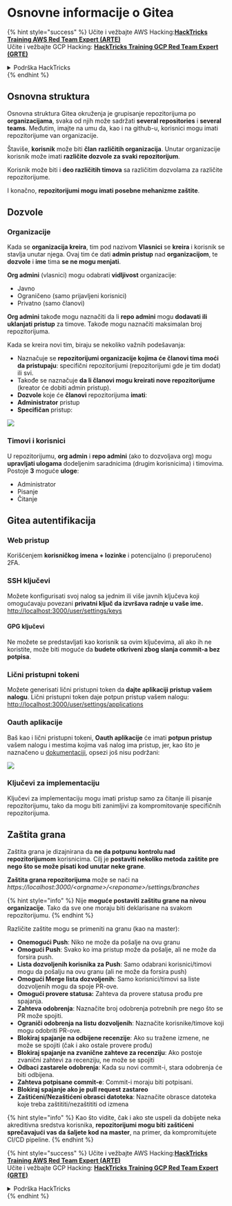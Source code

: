 # Osnovne informacije o Gitea

{% hint style="success" %}
Učite i vežbajte AWS Hacking:<img src="../../.gitbook/assets/image (1) (1) (1) (1).png" alt="" data-size="line">[**HackTricks Training AWS Red Team Expert (ARTE)**](https://training.hacktricks.xyz/courses/arte)<img src="../../.gitbook/assets/image (1) (1) (1) (1).png" alt="" data-size="line">\
Učite i vežbajte GCP Hacking: <img src="../../.gitbook/assets/image (2) (1).png" alt="" data-size="line">[**HackTricks Training GCP Red Team Expert (GRTE)**<img src="../../.gitbook/assets/image (2) (1).png" alt="" data-size="line">](https://training.hacktricks.xyz/courses/grte)

<details>

<summary>Podrška HackTricks</summary>

* Proverite [**planove pretplate**](https://github.com/sponsors/carlospolop)!
* **Pridružite se** 💬 [**Discord grupi**](https://discord.gg/hRep4RUj7f) ili [**telegram grupi**](https://t.me/peass) ili **pratite** nas na **Twitteru** 🐦 [**@hacktricks\_live**](https://twitter.com/hacktricks_live)**.**
* **Podelite hakerske trikove slanjem PR-ova na** [**HackTricks**](https://github.com/carlospolop/hacktricks) i [**HackTricks Cloud**](https://github.com/carlospolop/hacktricks-cloud) github repozitorijume.

</details>
{% endhint %}

## Osnovna struktura

Osnovna struktura Gitea okruženja je grupisanje repozitorijuma po **organizacijama**, svaka od njih može sadržati **several repositories** i **several teams**. Međutim, imajte na umu da, kao i na github-u, korisnici mogu imati repozitorijume van organizacije.

Štaviše, **korisnik** može biti **član** **različitih organizacija**. Unutar organizacije korisnik može imati **različite dozvole za svaki repozitorijum**.

Korisnik može biti i **deo različitih timova** sa različitim dozvolama za različite repozitorijume.

I konačno, **repozitorijumi mogu imati posebne mehanizme zaštite**.

## Dozvole

### Organizacije

Kada se **organizacija kreira**, tim pod nazivom **Vlasnici** se **kreira** i korisnik se stavlja unutar njega. Ovaj tim će dati **admin pristup** nad **organizacijom**, te **dozvole** i **ime** tima **se ne mogu menjati**.

**Org admini** (vlasnici) mogu odabrati **vidljivost** organizacije:

* Javno
* Ograničeno (samo prijavljeni korisnici)
* Privatno (samo članovi)

**Org admini** takođe mogu naznačiti da li **repo admini** mogu **dodavati ili uklanjati pristup** za timove. Takođe mogu naznačiti maksimalan broj repozitorijuma.

Kada se kreira novi tim, biraju se nekoliko važnih podešavanja:

* Naznačuje se **repozitorijumi organizacije kojima će članovi tima moći da pristupaju**: specifični repozitorijumi (repozitorijumi gde je tim dodat) ili svi.
* Takođe se naznačuje **da li članovi mogu kreirati nove repozitorijume** (kreator će dobiti admin pristup).
* **Dozvole** koje će **članovi** repozitorijuma **imati**:
* **Administrator** pristup
* **Specifičan** pristup:

![](<../../.gitbook/assets/image (118).png>)

### Timovi i korisnici

U repozitorijumu, **org admin** i **repo admini** (ako to dozvoljava org) mogu **upravljati ulogama** dodeljenim saradnicima (drugim korisnicima) i timovima. Postoje **3** moguće **uloge**:

* Administrator
* Pisanje
* Čitanje

## Gitea autentifikacija

### Web pristup

Korišćenjem **korisničkog imena + lozinke** i potencijalno (i preporučeno) 2FA.

### **SSH ključevi**

Možete konfigurisati svoj nalog sa jednim ili više javnih ključeva koji omogućavaju povezani **privatni ključ da izvršava radnje u vaše ime.** [http://localhost:3000/user/settings/keys](http://localhost:3000/user/settings/keys)

#### **GPG ključevi**

Ne možete se predstavljati kao korisnik sa ovim ključevima, ali ako ih ne koristite, može biti moguće da **budete otkriveni zbog slanja commit-a bez potpisa**.

### **Lični pristupni tokeni**

Možete generisati lični pristupni token da **dajte aplikaciji pristup vašem nalogu**. Lični pristupni token daje potpun pristup vašem nalogu: [http://localhost:3000/user/settings/applications](http://localhost:3000/user/settings/applications)

### Oauth aplikacije

Baš kao i lični pristupni tokeni, **Oauth aplikacije** će imati **potpun pristup** vašem nalogu i mestima kojima vaš nalog ima pristup, jer, kao što je naznačeno u [dokumentaciji](https://docs.gitea.io/en-us/oauth2-provider/#scopes), opsezi još nisu podržani:

![](<../../.gitbook/assets/image (194).png>)

### Ključevi za implementaciju

Ključevi za implementaciju mogu imati pristup samo za čitanje ili pisanje repozitorijumu, tako da mogu biti zanimljivi za kompromitovanje specifičnih repozitorijuma.

## Zaštita grana

Zaštita grana je dizajnirana da **ne da potpunu kontrolu nad repozitorijumom** korisnicima. Cilj je **postaviti nekoliko metoda zaštite pre nego što se može pisati kod unutar neke grane**.

**Zaštita grana repozitorijuma** može se naći na _https://localhost:3000/\<orgname>/\<reponame>/settings/branches_

{% hint style="info" %}
Nije **moguće postaviti zaštitu grane na nivou organizacije**. Tako da sve one moraju biti deklarisane na svakom repozitorijumu.
{% endhint %}

Različite zaštite mogu se primeniti na granu (kao na master):

* **Onemogući Push**: Niko ne može da pošalje na ovu granu
* **Omogući Push**: Svako ko ima pristup može da pošalje, ali ne može da forsira push.
* **Lista dozvoljenih korisnika za Push**: Samo odabrani korisnici/timovi mogu da pošalju na ovu granu (ali ne može da forsira push)
* **Omogući Merge lista dozvoljenih**: Samo korisnici/timovi sa liste dozvoljenih mogu da spoje PR-ove.
* **Omogući provere statusa:** Zahteva da provere statusa prođu pre spajanja.
* **Zahteva odobrenja**: Naznačite broj odobrenja potrebnih pre nego što se PR može spojiti.
* **Ograniči odobrenja na listu dozvoljenih**: Naznačite korisnike/timove koji mogu odobriti PR-ove.
* **Blokiraj spajanje na odbijene recenzije**: Ako su tražene izmene, ne može se spojiti (čak i ako ostale provere prođu)
* **Blokiraj spajanje na zvanične zahteve za recenziju**: Ako postoje zvanični zahtevi za recenziju, ne može se spojiti
* **Odbaci zastarele odobrenja**: Kada su novi commit-i, stara odobrenja će biti odbijena.
* **Zahteva potpisane commit-e**: Commit-i moraju biti potpisani.
* **Blokiraj spajanje ako je pull request zastareo**
* **Zaštićeni/Nezaštićeni obrasci datoteka**: Naznačite obrasce datoteka koje treba zaštititi/nezaštititi od izmena

{% hint style="info" %}
Kao što vidite, čak i ako ste uspeli da dobijete neka akreditivna sredstva korisnika, **repozitorijumi mogu biti zaštićeni sprečavajući vas da šaljete kod na master**, na primer, da kompromitujete CI/CD pipeline.
{% endhint %}

{% hint style="success" %}
Učite i vežbajte AWS Hacking:<img src="../../.gitbook/assets/image (1) (1) (1) (1).png" alt="" data-size="line">[**HackTricks Training AWS Red Team Expert (ARTE)**](https://training.hacktricks.xyz/courses/arte)<img src="../../.gitbook/assets/image (1) (1) (1) (1).png" alt="" data-size="line">\
Učite i vežbajte GCP Hacking: <img src="../../.gitbook/assets/image (2) (1).png" alt="" data-size="line">[**HackTricks Training GCP Red Team Expert (GRTE)**<img src="../../.gitbook/assets/image (2) (1).png" alt="" data-size="line">](https://training.hacktricks.xyz/courses/grte)

<details>

<summary>Podrška HackTricks</summary>

* Proverite [**planove pretplate**](https://github.com/sponsors/carlospolop)!
* **Pridružite se** 💬 [**Discord grupi**](https://discord.gg/hRep4RUj7f) ili [**telegram grupi**](https://t.me/peass) ili **pratite** nas na **Twitteru** 🐦 [**@hacktricks\_live**](https://twitter.com/hacktricks_live)**.**
* **Podelite hakerske trikove slanjem PR-ova na** [**HackTricks**](https://github.com/carlospolop/hacktricks) i [**HackTricks Cloud**](https://github.com/carlospolop/hacktricks-cloud) github repozitorijume.

</details>
{% endhint %}
